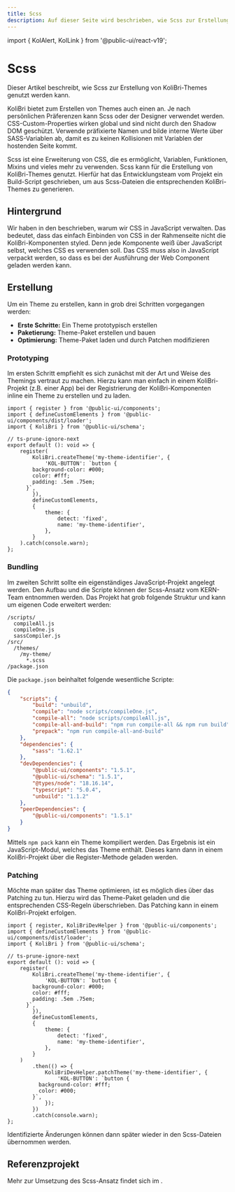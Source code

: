 ```yaml
---
title: Scss
description: Auf dieser Seite wird beschrieben, wie Scss zur Erstellung von KoliBri-Themes verwendet werden kann.
---
```


import { KolAlert, KolLink } from '@public-ui/react-v19';

# Scss

Dieser Artikel beschreibt, wie Scss zur Erstellung von KoliBri-Themes genutzt werden kann.

<KolAlert _label="Designer oder Scss" _type="info" _variant="card">
  KoliBri bietet zum Erstellen von Themes auch einen <KolLink _label="Designer" _href="/docs/concepts/styling/designer" /> an. Je nach persönlichen Präferenzen kann Scss oder der Designer verwendet werden.
</KolAlert><br/>

<KolAlert _label="CSS-Properties" _type="warning" _variant="card">
  CSS-Custom-Properties wirken global und sind nicht durch den Shadow DOM geschützt. Verwende präfixierte Namen und bilde interne Werte über SASS-Variablen ab, damit es zu keinen Kollisionen mit Variablen der hostenden Seite kommt.
</KolAlert><br/>

Scss ist eine Erweiterung von CSS, die es ermöglicht, Variablen, Funktionen, Mixins und vieles mehr zu verwenden. Scss kann für die Erstellung von KoliBri-Themes genutzt. Hierfür hat das Entwicklungsteam vom Projekt <KolLink _label="KERN" _href="https://gitlab.opencode.de/kern-designsystem/pattern-library" _target="_blank" /> ein Build-Script geschrieben, um aus Scss-Dateien die entsprechenden KoliBri-Themes zu generieren.

## Hintergrund

Wir haben in den <KolLink _label="FAQ" _href="/docs/faq" /> beschrieben, warum wir CSS in JavaScript verwalten. Das bedeutet, dass das einfach Einbinden von CSS in der Rahmenseite nicht die KoliBri-Komponenten styled. Denn jede Komponente weiß über JavaScript selbst, welches CSS es verwenden soll. Das CSS muss also in JavaScript verpackt werden, so dass es bei der Ausführung der Web Component geladen werden kann.

## Erstellung

Um ein Theme zu erstellen, kann in grob drei Schritten vorgegangen werden:

- **Erste Schritte:** Ein Theme prototypisch erstellen
- **Paketierung:** Theme-Paket erstellen und bauen
- **Optimierung:** Theme-Paket laden und durch Patchen modifizieren

### Prototyping

Im ersten Schritt empfiehlt es sich zunächst mit der Art und Weise des Themings vertraut zu machen. Hierzu kann man einfach in einem KoliBri-Projekt (z.B. einer App) bei der Registrierung der KoliBri-Komponenten inline ein Theme zu erstellen und zu laden.

```tsx
import { register } from '@public-ui/components';
import { defineCustomElements } from '@public-ui/components/dist/loader';
import { KoliBri } from '@public-ui/schema';

// ts-prune-ignore-next
export default (): void => {
	register(
		KoliBri.createTheme('my-theme-identifier', {
			'KOL-BUTTON': `button {
        background-color: #000;
        color: #fff;
        padding: .5em .75em;
      }`,
		}),
		defineCustomElements,
		{
			theme: {
				detect: 'fixed',
				name: 'my-theme-identifier',
			},
		}
	).catch(console.warn);
};
```

### Bundling

Im zweiten Schritt sollte ein eigenständiges JavaScript-Projekt angelegt werden. Den Aufbau und die Scripte können der Scss-Ansatz vom KERN-Team entnommen werden. Das Projekt hat grob folgende Struktur und kann um eigenen Code erweitert werden:

```
/scripts/
  compileAll.js
  compileOne.js
  sassCompiler.js
/src/
  /themes/
    /my-theme/
      *.scss
/package.json
```

Die `package.json` beinhaltet folgende wesentliche Scripte:

```json
{
	"scripts": {
		"build": "unbuild",
		"compile": "node scripts/compileOne.js",
		"compile-all": "node scripts/compileAll.js",
		"compile-all-and-build": "npm run compile-all && npm run build",
		"prepack": "npm run compile-all-and-build"
	},
	"dependencies": {
		"sass": "1.62.1"
	},
	"devDependencies": {
		"@public-ui/components": "1.5.1",
		"@public-ui/schema": "1.5.1",
		"@types/node": "18.16.14",
		"typescript": "5.0.4",
		"unbuild": "1.1.2"
	},
	"peerDependencies": {
		"@public-ui/components": "1.5.1"
	}
}
```

Mittels `npm pack` kann ein Theme kompiliert werden. Das Ergebnis ist ein JavaScript-Modul, welches das Theme enthält. Dieses kann dann in einem KoliBri-Projekt über die Register-Methode geladen werden.

### Patching

Möchte man später das Theme optimieren, ist es möglich dies über das Patching zu tun. Hierzu wird das Theme-Paket geladen und die entsprechenden CSS-Regeln überschrieben. Das Patching kann in einem KoliBri-Projekt erfolgen.

```tsx
import { register, KoliBriDevHelper } from '@public-ui/components';
import { defineCustomElements } from '@public-ui/components/dist/loader';
import { KoliBri } from '@public-ui/schema';

// ts-prune-ignore-next
export default (): void => {
	register(
		KoliBri.createTheme('my-theme-identifier', {
			'KOL-BUTTON': `button {
        background-color: #000;
        color: #fff;
        padding: .5em .75em;
      }`,
		}),
		defineCustomElements,
		{
			theme: {
				detect: 'fixed',
				name: 'my-theme-identifier',
			},
		}
	)
		.then(() => {
			KoliBriDevHelper.patchTheme('my-theme-identifier', {
				'KOL-BUTTON': `button {
          background-color: #fff;
          color: #000;
        }`,
			});
		})
		.catch(console.warn);
};
```

Identifizierte Änderungen können dann später wieder in den Scss-Dateien übernommen werden.

## Referenzprojekt

Mehr zur Umsetzung des Scss-Ansatz findet sich im <KolLink _label="Git-Repository von KERN" _href="https://gitlab.opencode.de/kern-designsystem/pattern-library/-/tree/main/packages/themes" _target="_blank" />.

